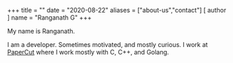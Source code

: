+++
title = ""
date = "2020-08-22"
aliases = ["about-us","contact"]
[ author ]
  name = "Ranganath G"
+++

My name is Ranganath. 

I am a developer. Sometimes motivated, and mostly curious.
I work at [PaperCut](https://www.papercut.com) where I work mostly with C, C++, and Golang.